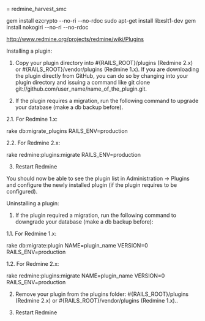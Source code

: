 = redmine_harvest_smc

gem install ezcrypto --no-ri --no-rdoc
sudo apt-get install libxslt1-dev
gem install nokogiri --no-ri --no-rdoc 



http://www.redmine.org/projects/redmine/wiki/Plugins

Installing a plugin:

1. Copy your plugin directory into #{RAILS_ROOT}/plugins (Redmine 2.x) or #{RAILS_ROOT}/vendor/plugins (Redmine 1.x). If you are downloading the plugin directly from GitHub, you can do so by changing into your plugin directory and issuing a command like git clone git://github.com/user_name/name_of_the_plugin.git.

2. If the plugin requires a migration, run the following command to upgrade your database (make a db backup before).

2.1. For Redmine 1.x:

rake db:migrate_plugins RAILS_ENV=production

2.2. For Redmine 2.x:

rake redmine:plugins:migrate RAILS_ENV=production

3. Restart Redmine

You should now be able to see the plugin list in Administration -> Plugins and configure the newly installed plugin (if the plugin requires to be configured).

Uninstalling a plugin:

1. If the plugin required a migration, run the following command to downgrade your database (make a db backup before):

1.1. For Redmine 1.x:

rake db:migrate:plugin NAME=plugin_name VERSION=0 RAILS_ENV=production

1.2. For Redmine 2.x:

rake redmine:plugins:migrate NAME=plugin_name VERSION=0 RAILS_ENV=production

2. Remove your plugin from the plugins folder: #{RAILS_ROOT}/plugins (Redmine 2.x) or #{RAILS_ROOT}/vendor/plugins (Redmine 1.x)..

3. Restart Redmine
